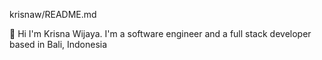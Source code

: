 krisnaw/README.md

👋 Hi I'm Krisna Wijaya. I'm a software engineer and a full stack developer based in Bali, Indonesia